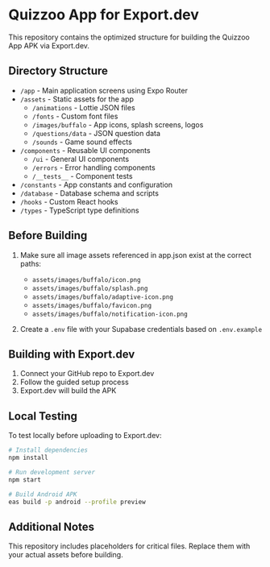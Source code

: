 # Quizzoo App for Export.dev

This repository contains the optimized structure for building the Quizzoo App APK via Export.dev.

## Directory Structure

- `/app` - Main application screens using Expo Router
- `/assets` - Static assets for the app
  - `/animations` - Lottie JSON files
  - `/fonts` - Custom font files
  - `/images/buffalo` - App icons, splash screens, logos
  - `/questions/data` - JSON question data
  - `/sounds` - Game sound effects
- `/components` - Reusable UI components
  - `/ui` - General UI components
  - `/errors` - Error handling components
  - `/__tests__` - Component tests
- `/constants` - App constants and configuration
- `/database` - Database schema and scripts
- `/hooks` - Custom React hooks
- `/types` - TypeScript type definitions

## Before Building

1. Make sure all image assets referenced in app.json exist at the correct paths:
   - `assets/images/buffalo/icon.png`
   - `assets/images/buffalo/splash.png`
   - `assets/images/buffalo/adaptive-icon.png`
   - `assets/images/buffalo/favicon.png`
   - `assets/images/buffalo/notification-icon.png`

2. Create a `.env` file with your Supabase credentials based on `.env.example`

## Building with Export.dev

1. Connect your GitHub repo to Export.dev
2. Follow the guided setup process
3. Export.dev will build the APK

## Local Testing

To test locally before uploading to Export.dev:

```bash
# Install dependencies
npm install

# Run development server
npm start

# Build Android APK
eas build -p android --profile preview
```

## Additional Notes

This repository includes placeholders for critical files. Replace them with your actual assets before building.